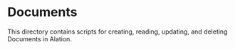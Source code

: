 # Documents
This directory contains scripts for creating, reading, updating, and deleting Documents in Alation.
